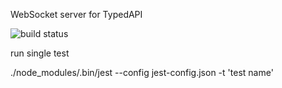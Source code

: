 WebSocket server for TypedAPI

![build status](https://travis-ci.com/typedapi/server-ws.svg?branch=master)

run single test

./node_modules/.bin/jest --config jest-config.json -t 'test name'